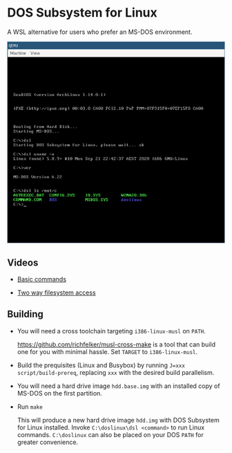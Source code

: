 # DOS Subsystem for Linux

A WSL alternative for users who prefer an MS-DOS environment.

![](screenshot.png)

## Videos

* [Basic commands](https://charlie.su/doslinux_demo-f5c2031c25d47a.mp4)

* [Two way filesystem access](https://charlie.su/doslinux_two_way_filesystem-35aadae02ad5ec.mp4)

## Building

* You will need a cross toolchain targeting `i386-linux-musl` on `PATH`.

  https://github.com/richfelker/musl-cross-make is a tool that can build one for you with minimal hassle. Set `TARGET` to `i386-linux-musl`.

* Build the prequisites (Linux and Busybox) by running `J=xxx script/build-prereq`, replacing `xxx` with the desired build parallelism.

* You will need a hard drive image `hdd.base.img` with an installed copy of MS-DOS on the first partition.

* Run `make`

  This will produce a new hard drive image `hdd.img` with DOS Subsystem for Linux installed. Invoke `C:\doslinux\dsl <command>` to run Linux commands. `C:\doslinux` can also be placed on your DOS `PATH` for greater convenience.
